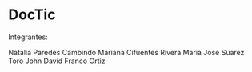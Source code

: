 # DocTic

Integrantes:

Natalia Paredes Cambindo
Mariana Cifuentes Rivera
Maria Jose Suarez Toro
John David Franco Ortiz
